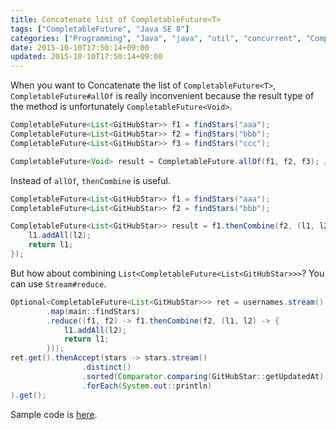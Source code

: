 ```yaml
---
title: Concatenate list of CompletableFuture<T>
tags: ["CompletableFuture", "Java SE 8"]
categories: ["Programming", "Java", "java", "util", "concurrent", "CompletableFuture"]
date: 2015-10-10T17:50:14+09:00
updated: 2015-10-10T17:50:14+09:00
---
```


When you want to Concatenate the list of `CompletableFuture<T>`, `CompletableFuture#allOf` is really inconvenient because the result type of the method is unfortunately `CompletableFuture<Void>`.

``` java
CompletableFuture<List<GitHubStar>> f1 = findStars("aaa");
CompletableFuture<List<GitHubStar>> f2 = findStars("bbb");
CompletableFuture<List<GitHubStar>> f3 = findStars("ccc");

CompletableFuture<Void> result = CompletableFuture.allOf(f1, f2, f3); // Void...! I want to merge the results :S
```

Instead of `allOf`, `thenCombine` is useful.

``` java
CompletableFuture<List<GitHubStar>> f1 = findStars("aaa");
CompletableFuture<List<GitHubStar>> f2 = findStars("bbb");

CompletableFuture<List<GitHubStar>> result = f1.thenCombine(f2, (l1, l2) -> {
    l1.addAll(l2);
    return l1;
});
```

But how about combining `List<CompletableFuture<List<GitHubStar>>>`?
You can use `Stream#reduce`.

``` java
Optional<CompletableFuture<List<GitHubStar>>> ret = usernames.stream()
        .map(main::findStars)
        .reduce((f1, f2) -> f1.thenCombine(f2, (l1, l2) -> {
            l1.addAll(l2);
            return l1;
        }));
ret.get().thenAccept(stars -> stars.stream()
                .distinct()
                .sorted(Comparator.comparing(GitHubStar::getUpdatedAt).reversed())
                .forEach(System.out::println)
).get();
```

Sample code is [here](https://gist.github.com/making/0fabbaa4f7bc4e7dcfba).
